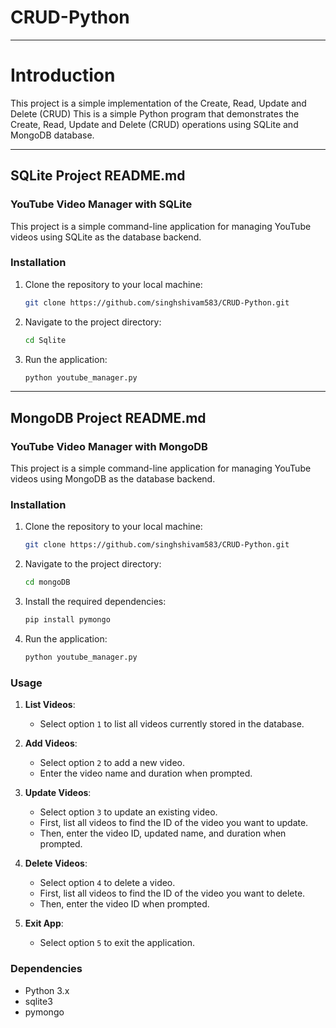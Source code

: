 # CRUD-Python
---
# Introduction
This project is a simple implementation of the Create, Read, Update and Delete (CRUD)
This is a simple Python program that demonstrates the Create, Read, Update and Delete (CRUD) operations using SQLite and MongoDB database.

---

## SQLite Project README.md

### YouTube Video Manager with SQLite

This project is a simple command-line application for managing YouTube videos using SQLite as the database backend.

### Installation

1. Clone the repository to your local machine:

    ```bash
    git clone https://github.com/singhshivam583/CRUD-Python.git
    ```

2. Navigate to the project directory:

    ```bash
    cd Sqlite
    ```

3. Run the application:

    ```bash
    python youtube_manager.py
    ```

----

## MongoDB Project README.md

### YouTube Video Manager with MongoDB

This project is a simple command-line application for managing YouTube videos using MongoDB as the database backend.

### Installation

1. Clone the repository to your local machine:

    ```bash
    git clone https://github.com/singhshivam583/CRUD-Python.git
    ```

2. Navigate to the project directory:

    ```bash
    cd mongoDB
    ```

3. Install the required dependencies:

    ```bash
    pip install pymongo
    ```

4. Run the application:

    ```bash
    python youtube_manager.py
    ```

### Usage

1. **List Videos**:
   - Select option `1` to list all videos currently stored in the database.

2. **Add Videos**:
   - Select option `2` to add a new video.
   - Enter the video name and duration when prompted.

3. **Update Videos**:
   - Select option `3` to update an existing video.
   - First, list all videos to find the ID of the video you want to update.
   - Then, enter the video ID, updated name, and duration when prompted.

4. **Delete Videos**:
   - Select option `4` to delete a video.
   - First, list all videos to find the ID of the video you want to delete.
   - Then, enter the video ID when prompted.

5. **Exit App**:
   - Select option `5` to exit the application.

### Dependencies

- Python 3.x
- sqlite3
- pymongo




